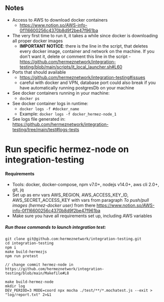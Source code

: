 ## Notes
- Access to AWS to download docker containers
  - https://www.notion.so/AWS-info-0f116600256c4370b8d9f2be47f961ba
- The very first time to run it, it takes a while since docker is downloading all proper docker images
  - **IMPORTANT NOTICE**: there is the line in the script, that deletes every docker image, container and network on the machine. 
  If you don't want it, delete or comment this line in the script - https://github.com/hermeznetwork/integration-testing/blob/main/scripts/it_local_launcher.sh#L60
- Ports that should available
  - https://github.com/hermeznetwork/integration-testing#issues
  - careful with docker and VPN, database port could also break if you have automatically running postgresDb on your machine
- See docker containers running in your machine:
  - `docker ps`
- See docker container logs in runtime:
  - `docker logs -f #docker_name`
  - Example: `docker logs -f docker_hermez-node_1`
- See logs file generated in: https://github.com/hermeznetwork/integration-testing/tree/main/test#logs-tests

# Run specific hermez-node on integration-testing

#### Requirements

- Tools: docker, docker-compose, npm v7.0+, nodejs v14.0+, aws cli 2.0+, git, jq
- Set up as env vars AWS_REGION, AWS_ACCESS_KEY_ID, AWS_SECRET_ACCESS_KEY with vars 
from paragraph *To push/pull images (hermez-docker user)*
from there https://www.notion.so/AWS-info-0f116600256c4370b8d9f2be47f961ba
- Make sure you have all requirements set up, including AWS variables

##### Run those commands to launch integration test:
```
git clone git@github.com:hermeznetwork/integration-testing.git
cd integration-testing
npm i
make build-hermezjs
npm run pretest

// change commit hermez-node in https://github.com/hermeznetwork/integration-testing/blob/main/Makefile#L8

make build-hermez-node
mkdir log
DEV_PERIOD=3 MODE=coord npx mocha ./test/**/*.mochatest.js --exit > "log/report.txt" 2>&1
```